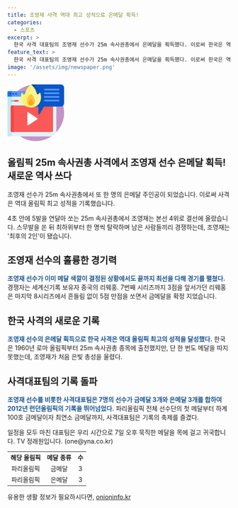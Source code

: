 ```yaml
---
title: 조영재 사격 역대 최고 성적으로 은메달 획득!
categories:
  - 스포츠
excerpt: >
  한국 사격 대표팀의 조영재 선수가 25m 속사권총에서 은메달을 획득했다. 이로써 한국은 역대 올림픽 최고 성적을 기록했으며, 사격 대표팀은 기록의 축제를 즐기고 있다. 조영재는 이 종목에서 한국의 첫 은메달 주인공이 되었으며, 이로 인해 전체 선수단의 최연소 금메달까지 포함한 기념비적인 순간이었다. 앞으로 전역을 앞둔 조영재 선수는 우리나라 시간으로 7일 오후 귀국할 예정이다.
feature_text: >
  한국 사격 대표팀의 조영재 선수가 25m 속사권총에서 은메달을 획득했다. 이로써 한국은 역대 올림픽 최고 성적을 기록했으며, 사격 대표팀은 기록의 축제를 즐기고 있다. 조영재는 이 종목에서 한국의 첫 은메달 주인공이 되었으며, 이로 인해 전체 선수단의 최연소 금메달까지 포함한 기념비적인 순간이었다. 앞으로 전역을 앞둔 조영재 선수는 우리나라 시간으로 7일 오후 귀국할 예정이다.
image: '/assets/img/newspaper.png'
---
```


<p><img src="/assets/img/news.png" alt="rentncar 속보" /></p>

<h2 data-ke-size="size26">올림픽 25m 속사권총 사격에서 조영재 선수 은메달 획득! 새로운 역사 쓰다</h2>

<p>조영재 선수가 25m 속사권총에서 또 한 명의 은메달 주인공이 되었습니다. 이로써 사격은 역대 올림픽 최고 성적을 기록했습니다.</p>

<p data-ke-size="size16">4초 안에 5발을 연달아 쏘는 25m 속사권총에서 조영재는 본선 4위로 결선에 올랐습니다. 스무발을 쏜 뒤 최하위부터 한 명씩 탈락하며 남은 사람들끼리 경쟁하는데, 조영재는 '최후의 2인'이 됐습니다.</p>

<h2 data-ke-size="size26">조영재 선수의 훌륭한 경기력</h2>

<p><b><span style="color: #1a5490;">조영재 선수가 이미 메달 색깔이 결정된 상황에서도 끝까지 최선을 다해 경기를 펼쳤다.</span></b> 경쟁자는 세계신기록 보유자 중국의 리웨홍. 7번째 시리즈까지 3점을 앞서가던 리웨홍은 마지막 8시리즈에서 흔들림 없이 5점 만점을 쏘면서 금메달을 확정 지었습니다.</p>

<h2 data-ke-size="size26">한국 사격의 새로운 기록</h2>

<p><b><span style="color: #1a5490;">조영재 선수의 은메달 획득으로 한국 사격은 역대 올림픽 최고의 성적을 달성했다.</span></b> 한국은 1960년 로마 올림픽부터 25m 속사권총 종목에 출전했지만, 단 한 번도 메달을 따지 못했는데, 조영재가 처음 은빛 총성을 울렸다.</p>

<h2 data-ke-size="size26">사격대표팀의 기록 돌파</h2>

<p><b><span style="color: #1a5490;">조영재 선수를 비롯한 사격대표팀은 7명의 선수가 금메달 3개와 은메달 3개를 합하여 2012년 런던올림픽의 기록을 뛰어넘었다.</span></b> 파리올림픽 전체 선수단의 첫 메달부터 하계 100호 금메달이자 최연소 금메달까지, 사격대표팀은 기록의 축제를 즐겼다. </p>

<p data-ke-size="size16">일정을 모두 마친 대표팀은 우리 시간으로 7일 오후 묵직한 메달을 목에 걸고 귀국합니다.  TV 정래원입니다. (one@yna.co.kr)</p>

<table>
    <tbody>
        <tr>
            <td style="text-align: center; height: 17px;"><b>해당 올림픽</b></td>
            <td style="text-align: center; height: 17px;"><b>메달 종류</b></td>
            <td style="text-align: center; height: 17px;"><b>수</b></td>
        </tr>
        <tr>
            <td style="text-align: center; height: 17px;">파리올림픽</td>
            <td style="text-align: center; height: 17px;">금메달</td>
            <td style="text-align: center; height: 17px;">3</td>
        </tr>
        <tr>
            <td style="text-align: center; height: 17px;">파리올림픽</td>
            <td style="text-align: center; height: 17px;">은메달</td>
            <td style="text-align: center; height: 17px;">3</td>
        </tr>
    </tbody>
</table>
유용한 생활 정보가 필요하시다면, <a href="https://onioninfo.kr" rel="dofollow">onioninfo.kr</a>


